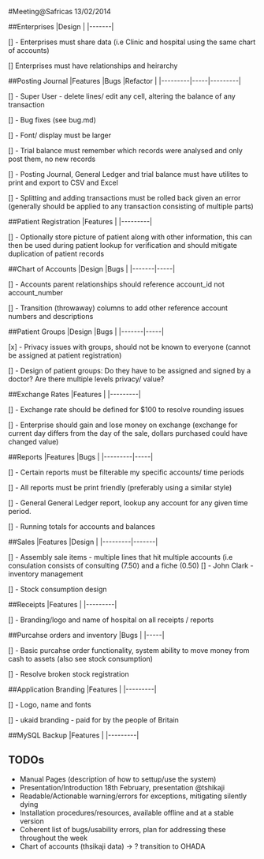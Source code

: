 #Meeting@Safricas 13/02/2014

##Enterprises
|Design |
|-------|

[] - Enterprises must share data (i.e Clinic and hospital using the same chart
of accounts)

[] Enterprises must have relationships and heirarchy

##Posting Journal
|Features |Bugs |Refactor |
|---------|-----|---------|

[] - Super User - delete lines/ edit any cell, altering the balance of any 
transaction

[] - Bug fixes (see bug.md)

[] - Font/ display must be larger

[] - Trial balance must remember which records were analysed and only post them,
no new records

[] - Posting Journal, General Ledger and trial balance must have utilites to 
print and export to CSV and Excel

[] - Splitting and adding transactions must be rolled back given an error 
(generally should be applied to any transaction consisting of multiple parts)

##Patient Registration 
|Features |
|---------|

[] - Optionally store picture of patient along with other information, this can
then be used during patient lookup for verification and should mitigate
duplication of patient records

##Chart of Accounts
|Design |Bugs |
|-------|-----|

[] - Accounts parent relationships should reference account_id not
account_number

[] - Transition (throwaway) columns to add other reference account numbers and 
descriptions 

##Patient Groups
|Design |Bugs |
|-------|-----|

[x] - Privacy issues with groups, should not be known to everyone (cannot be 
assigned at patient registration)

[] - Design of patient groups: Do they have to be assigned and signed by a 
doctor? Are there multiple levels privacy/ value?

##Exchange Rates
|Features |
|---------|

[] - Exchange rate should be defined for $100 to resolve rounding issues

[] - Enterprise should gain and lose money on exchange (exchange for current 
day differs from the day of the sale, dollars purchased could have changed
value)

##Reports
|Features |Bugs |
|---------|-----|

[] - Certain reports must be filterable my specific accounts/ time periods

[] - All reports must be print friendly (preferably using a similar style)

[] - General General Ledger report, lookup any account for any given time
period.

[] - Running totals for accounts and balances

##Sales 
|Features |Design |
|---------|-------|

[] - Assembly sale items - multiple lines that hit multiple accounts (i.e 
consulation consists of consulting (7.50) and a fiche (0.50)
  [] - John Clark - inventory management

[] - Stock consumption design 

##Receipts 
|Features | 
|---------|

[] - Branding/logo and name of hospital on all receipts / reports

##Purcahse orders and inventory
|Bugs |
|-----|

[] - Basic purcahse order functionality, system ability to move money from cash
to assets (also see stock consumption)

[] - Resolve broken stock registration

##Application Branding 
|Features |
|---------|

[] - Logo, name and fonts

[] - ukaid branding - paid for by the people of Britain

##MySQL Backup 
|Features | 
|---------|


## TODOs
- Manual Pages (description of how to settup/use the system)
- Presentation/Introduction 18th February, presentation @tshikaji
- Readable/Actionable warning/errors for exceptions, mitigating silently dying
- Installation procedures/resources, available offline and at a stable version
- Coherent list of bugs/usability errors, plan for addressing these throughout the week
- Chart of accounts (thsikaji data) -> ? transition to OHADA
